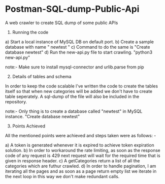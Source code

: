 # Postman-SQL-dump-Public-Api
A web crawler to create SQL dump of some public APIs

1. Running the code

a) Start a local instance of MySQL DB on default port.
b) Create a sample database with name " newtest "
c) Command to do the same is "Create database newtest"
d) Run the new-api.py file to start crawling. "python3 new-api.py"

note:- Make sure to install mysql-connector and urlib.parse from pip

2. Details of tables and schema

In order to keep the code scalable I've written the code to create the tables itself so that when new categories will be added we don't have to create table seperately. A sql-dump of the file will also be included in the repository.

note:- Only thing is to create a database called "newtest" in MySQL instance. "Create database newtest"

3. Points Achieved

All the mentioned points were achieved and steps taken were as follows: -

a) A token is generated whenever it is expired to achieve token expiration solution.
b) In order to workaround the rate limiting, as soon as the response code of any request is 429 next request will wait for the required time that is given in response header.
c) A getCategories return a list of all the categories which are futhur crawled.
d) In order to handle pagination, I am iterating all the pages and as soon as a page return empty list we iterate in the next loop in this way we don't make redundant calls.
